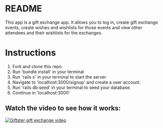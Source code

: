 # README

This app is a gift exchange app. It allows you to log in, create gift exchange events, create wishes and wishlists for those events and view other attendees and their wishlists for the exchanges.

# Instructions

1. Fork and clone this repo
2. Run 'bundle install' in your terminal
3. Run 'rails s' in your terminal to start the server
4. Navigate to 'localhost:3000/signup' and create a user account.
5. Run 'rails db:seed' in your terminal to seed your database.
6. Continue in 'localhost:3000'

## Watch the video to see how it works: ##

[![Giftster gift exchange video](http://img.youtube.com/vi/ahB3YWBcK-g/0.jpg)](http://www.youtube.com/watch?v=ahB3YWBcK-g "Giftster gift exchange web app")


